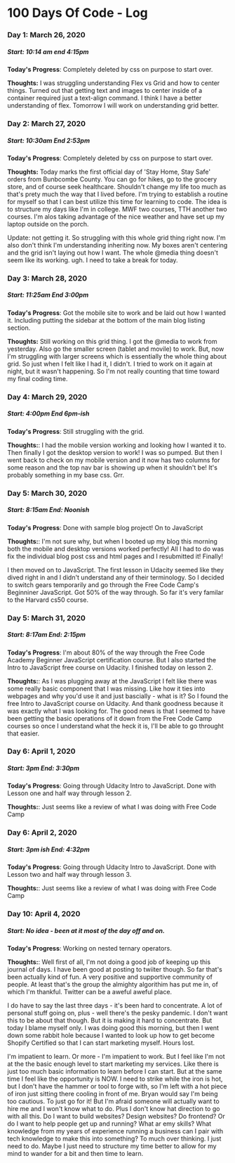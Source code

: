 # 100 Days Of Code - Log

### Day 1: March 26, 2020 
##### Start: 10:14 am end 4:15pm

**Today's Progress**: Completely deleted by css on purpose to start over. 

**Thoughts:** I was struggling understanding Flex vs Grid and how to center things. Turned out that getting text and images to center inside of a container required just a text-align command. I think I have a better understanding of flex. Tomorrow I will work on understanding grid better. 



### Day 2: March 27, 2020 
##### Start: 10:30am End 2:53pm

**Today's Progress**: Completely deleted by css on purpose to start over. 

**Thoughts:** Today marks the first official day of 'Stay Home, Stay Safe' orders from Bunbcombe County. You can go for hikes, go to the grocery store, and of course seek healthcare. Shouldn't change my life too much as that's prety much the way that I lived before. I'm trying to establish a routine for myself so that I can best utilize this time for learning to code. The idea is to structure my days like I'm in college. MWF two courses, TTH another two courses. I'm alos taking advantage of the nice weather and have set up my laptop outside on the porch. 

Update: not getting it. So struggling with this whole grid thing right now. I'm also don't think I'm understanding inheriting now. My boxes aren't centering and the grid isn't laying out how I want. The whole @media thing doesn't seem like its working. ugh. I need to take a break for today. 



### Day 3: March 28, 2020 
##### Start: 11:25am End 3:00pm

**Today's Progress**: Got the mobile site to work and be laid out how I wanted it. Including putting the sidebar at the bottom of the main blog listing section.

**Thoughts:** Still working on this grid thing. I got the @media to work from yesterday. Also go the smaller screen (tablet and movile) to work. But, now I'm struggling with larger screens which is essentially the whole thing about grid. So just when I felt like I had it, I didn't. I tried to work on it again at night, but it wasn't happening. So I'm not really counting that time toward my final coding time.




### Day 4: March 29, 2020 
##### Start: 4:00pm End 6pm-ish

**Today's Progress**: Still struggling with the grid. 

**Thoughts:**: I had the mobile version working and looking how I wanted it to. Then finally I got the desktop version to work! I was so pumped. But then I went back to check on my mobile version and it now has two columns for some reason and the top nav bar is showing up when it shouldn't be! It's probably something in my base css. Grr. 




### Day 5: March 30, 2020 
##### Start: 8:15am End: Noonish

**Today's Progress**: Done with sample blog project! On to JavaScript

**Thoughts:**: I'm not sure why, but when I booted up my blog this morning both the mobile and desktop versions worked perfectly! All I had to do was fix the individual blog post css and html pages and I resubmitted it! Finally!

I then moved on to JavaScript. The first lesson in Udacity seemed like they dived right in and I didn't understand any of their terminology. So I decided to switch gears temporarily and go through the Free Code Camp's Beginniner JavaScript. Got 50% of the way through. So far it's very familar to the Harvard cs50 course.  



### Day 5: March 31, 2020 
##### Start: 8:17am End: 2:15pm

**Today's Progress**: I'm about 80% of the way through the Free Code Academy Beginner JavaScript certification course. But I also started the Intro to JavaScript free course on Udacity. I finished today on lesson 2.

**Thoughts:**: As I was plugging away at the JavaScript I felt like there was some really basic component that I was missing. Like how it ties into webpages and why you'd use it and just bascially - what is it? So I found the free Intro to JavaScript course on Udacity. And thank goodness because it was exactly what I was looking for. The good news is that I seemed to have been getting the basic operations of it down from the Free Code Camp courses so once I understand what the heck it is, I'll be able to go throught that easier. 



### Day 6: April 1, 2020
##### Start: 3pm End: 3:30pm

**Today's Progress**: Going through Udacity Intro to JavaScript. Done with Lesson one and half way through lesson 2.

**Thoughts:**: Just seems like a review of what I was doing with Free Code Camp



### Day 6: April 2, 2020
##### Start: 3pm ish End: 4:32pm

**Today's Progress**: Going through Udacity Intro to JavaScript. Done with Lesson two and half way through lesson 3.

**Thoughts:**: Just seems like a review of what I was doing with Free Code Camp



### Day 10: April 4, 2020
##### Start: No idea - been at it most of the day off and on.

**Today's Progress**: Working on nested ternary operators.  

**Thoughts:**: Well first of all, I'm not doing a good job of keeping up this journal of days. I have been good at posting to twiiter though. So far that's been actually kind of fun. A very positive and supportive community of people. At least that's the group the almighty algorithim has put me in, of which I'm thankful. Twitter can be a aweful aweful place.  

I do have to say the last three days - it's been hard to concentrate. A lot of personal stuff going on, plus - well there's the pesky pandemic. I don't want this to be about that though. But it is making it hard to concentrate. But today I blame myself only. I was doing good this morning, but then I went down some rabbit hole because I wanted to look up how to get become Shopify Certified so that I can start marketing myself. Hours lost. 

I'm impatient to learn. Or more - I'm impatient to work. But I feel like I'm not at the the basic enough level to start marketing my services. Like there is just too much basic information to learn before I can start. But at the same time I feel like the opportunity is NOW. I need to strike while the iron is hot, but I don't have the hammer or tool to forge with, so I'm left with a hot piece of iron just sitting there cooling in front of me. Bryan would say I'm being too cautious. To just go for it! But I'm afraid someone will actually want to hire me and I won't know what to do. Plus I don't know hat direction to go with all this. Do I want to build websites? Design websites? Do frontend? Or do I want to help people get up and running? What ar emy skills? What knowledge from my years of experience running a business can I pair with tech knowledge to make this into something? To much over thinking. I just need to do. Maybe I just need to structure my time better to allow for my mind to wander for a bit and then time to learn. 